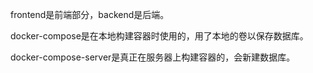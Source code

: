 frontend是前端部分，backend是后端。

docker-compose是在本地构建容器时使用的，用了本地的卷以保存数据库。

docker-compose-server是真正在服务器上构建容器的，会新建数据库。

